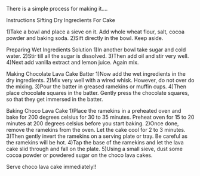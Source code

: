 There is a simple process for making it....

Instructions
Sifting Dry Ingredients For Cake

1)Take a bowl and place a sieve on it. Add whole wheat flour, salt, cocoa powder and baking soda.
2)Sift directly in the bowl. Keep aside. 

Preparing Wet Ingredients Solution
1)In another bowl take sugar and cold water.
2)Stir till all the sugar is dissolved. 
3)Then add oil and stir very well.
4)Next add vanilla extract and lemon juice. Again mix. 

Making Chocolate Lava Cake Batter
1)Now add the wet ingredients in the dry ingredients. 
2)Mix very well with a wired whisk. However, do not over do the mixing.
3)Pour the batter in greased ramekins or muffin cups. 
4)Then place chocolate squares in the batter. Gently press the chocolate squares, so that they get immersed in the batter.

Baking Choco Lava Cake
1)Place the ramekins in a preheated oven and bake for 200 degrees celsius for 30 to 35 minutes. Preheat oven for 15 to 20 minutes at 200 degrees celsius before you start baking. 
2)Once done, remove the ramekins from the oven. Let the cake cool for 2 to 3 minutes. 
3)Then gently invert the ramekins on a serving plate or tray. Be careful as the ramekins will be hot. 
4)Tap the base of the ramekins and let the lava cake slid through and fall on the plate.
5)Using a small sieve, dust some cocoa powder or powdered sugar on the choco lava cakes.

Serve choco lava cake immediately!!
